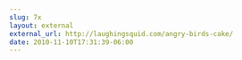 ```yaml
---
slug: 7x
layout: external
external_url: http://laughingsquid.com/angry-birds-cake/
date: 2010-11-10T17:31:39-06:00
---
```

